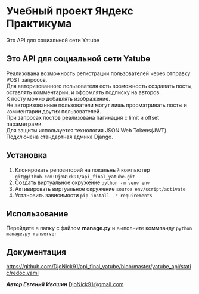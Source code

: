 # Учебный проект Яндекс Практикума    
Это API для социальной сети Yatube   

##  Это API для социальной сети Yatube   
Реализована возможность регистрации пользователей  через  отправку POST запросов.   
Для авторизованного пользователя есть возможность создавать посты, оставлять комментарии, и оформлять подписку на авторов.   
К посту можно добавлять изображение.   
Не авторизованные пользователи могут лишь просматривать посты и комментарии других  пользователей.   
При запросах постов реализована пагинация с limit и offset параметрами.   
Для защиты используется технология JSON Web Tokens(JWT).    
Подключена стандартная адмика Django.   


## Установка
1) Клонировать репозиторий на локальный компьютер `git@github.com:DjoNick91/api_final_yatube.git`
2) Создать виртуальное окружение `python -m venv env`
3) Активировать виртуальное окружение `source env/script/activate`
4) Установить зависимости `pip install -r requirements`  

## Использование     
Перейдите в папку с файлом __manage.py__ и выполните коммпанду `python manage.py runserver`   

## Документация    
<https://github.com/DjoNick91/api_final_yatube/blob/master/yatube_api/static/redoc.yaml>        

___Автор Евгений Ивашин___ <DjoNick91@gmail.com>
